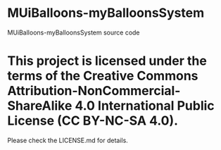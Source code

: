 # MUiBalloons-myBalloonsSystem
MUiBalloons-myBalloonsSystem source code
# This project is licensed under the terms of the Creative Commons Attribution-NonCommercial-ShareAlike 4.0 International Public License (CC BY-NC-SA 4.0).
Please check the LICENSE.md for details.
